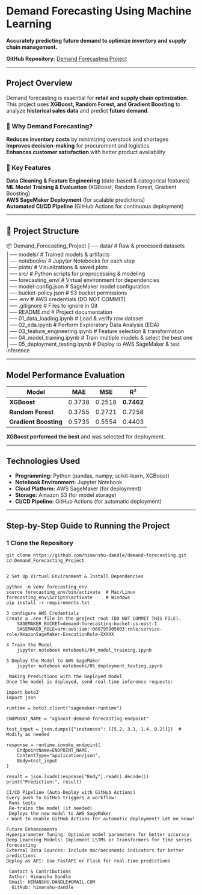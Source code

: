 # Demand Forecasting Using Machine Learning  

**Accurately predicting future demand to optimize inventory and supply chain management.**  

 **GitHub Repository:** [Demand Forecasting Project](https://github.com/himanshu-dandle/demand-forecasting)  

---

##  Project Overview  

Demand forecasting is essential for **retail and supply chain optimization**. This project uses **XGBoost, Random Forest, and Gradient Boosting** to analyze **historical sales data** and predict **future demand**.  

### 🔹 Why Demand Forecasting?  
 **Reduces inventory costs** by minimizing overstock and shortages  
 **Improves decision-making** for procurement and logistics  
 **Enhances customer satisfaction** with better product availability  

### 🔹 Key Features  
 **Data Cleaning & Feature Engineering** (date-based & categorical features)  
 **ML Model Training & Evaluation** (XGBoost, Random Forest, Gradient Boosting)  
 **AWS SageMaker Deployment** (for scalable predictions)  
 **Automated CI/CD Pipeline** (GitHub Actions for continuous deployment)  

---

## 📂 Project Structure  

📦 Demand_Forecasting_Project
│── data/                    # Raw & processed datasets  
│── models/                  # Trained models & artifacts  
│── notebooks/               # Jupyter Notebooks for each step  
│── plots/                   # Visualizations & saved plots  
│── src/                     # Python scripts for preprocessing & modeling  
│── forecasting_env/         # Virtual environment for dependencies  
│── model-config.json        # SageMaker model configuration  
│── bucket-policy.json       # S3 bucket permissions  
│── .env                     # AWS credentials (DO NOT COMMIT)  
│── .gitignore               # Files to ignore in Git  
│── README.md                # Project documentation  
│── 01_data_loading.ipynb    # Load & verify raw dataset  
│── 02_eda.ipynb             # Perform Exploratory Data Analysis (EDA)  
│── 03_feature_engineering.ipynb  # Feature selection & transformation  
│── 04_model_training.ipynb  # Train multiple models & select the best one  
│── 05_deployment_testing.ipynb  # Deploy to AWS SageMaker & test inference


---

##  Model Performance Evaluation  

| Model               	 	| MAE       	| MSE        | R²        |
|----------------------|--------------------|------------|-----------|
| **XGBoost**         		| 0.3738 	 	| 0.2518     | **0.7462**|
| **Random Forest**   		| 0.3755        | 0.2721     | 0.7258    |
| **Gradient Boosting** 	| 0.5735        | 0.5554     | 0.4403    |

 **XGBoost performed the best** and was selected for deployment.  

---

##  Technologies Used  
- **Programming:** Python (pandas, numpy, scikit-learn, XGBoost)  
- **Notebook Environment:** Jupyter Notebook  
- **Cloud Platform:** AWS SageMaker (for deployment)  
- **Storage:** Amazon S3 (for model storage)  
- **CI/CD Pipeline:** GitHub Actions (for automatic deployment)  

---

##  Step-by-Step Guide to Running the Project  

### 1️ Clone the Repository  
```
git clone https://github.com/himanshu-dandle/demand-forecasting.git
cd Demand_Forecasting_Project


2️ Set Up Virtual Environment & Install Dependencies

python -m venv forecasting_env
source forecasting_env/bin/activate  # Mac/Linux
forecasting_env\Scripts\activate     # Windows
pip install -r requirements.txt

3️ configure AWS Credentials
Create a .env file in the project root (DO NOT COMMIT THIS FILE).
	SAGEMAKER_BUCKET=demand-forecasting-bucket-us-east-1
	SAGEMAKER_ROLE=arn:aws:iam::060795905003:role/service-role/AmazonSageMaker-ExecutionRole-XXXXX

4️ Train the Model
	jupyter notebook notebooks/04_model_training.ipynb
	
5️ Deploy the Model to AWS SageMaker
	jupyter notebook notebooks/05_deployment_testing.ipynb

 Making Predictions with the Deployed Model
Once the model is deployed, send real-time inference requests:

import boto3
import json

runtime = boto3.client("sagemaker-runtime")

ENDPOINT_NAME = "xgboost-demand-forecasting-endpoint"

test_input = json.dumps({"instances": [[5.2, 3.1, 1.4, 0.2]]})  # Modify as needed

response = runtime.invoke_endpoint(
    EndpointName=ENDPOINT_NAME,
    ContentType="application/json",
    Body=test_input
)

result = json.loads(response["Body"].read().decode())
print("Prediction:", result)

CI/CD Pipeline (Auto-Deploy with GitHub Actions)
Every push to GitHub triggers a workflow:
 Runs tests
 Re-trains the model (if needed)
 Deploys the new model to AWS SageMaker
⚡ Want to enable GitHub Actions for automatic deployment? Let me know!

Future Enhancements
Hyperparameter Tuning: Optimize model parameters for better accuracy
Deep Learning Models: Implement LSTMs or Transformers for time series forecasting
External Data Sources: Include macroeconomic indicators for better predictions
Deploy as API: Use FastAPI or Flask for real-time predictions

 Contact & Contributions
 Author: Himanshu Dandle
 Email: HIMANSHU.DANDLE#GMAIL.COM
  GitHub: himanshu-dandle